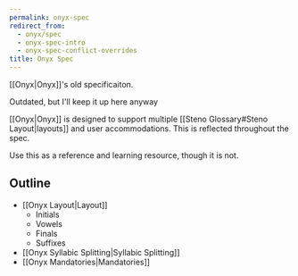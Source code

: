 ```yaml
---
permalink: onyx-spec
redirect_from:
  - onyx/spec
  - onyx-spec-intro
  - onyx-spec-conflict-overrides
title: Onyx Spec
---
```


[[Onyx|Onyx]]'s old specificaiton.

Outdated, but I'll keep it up here anyway

[[Onyx|Onyx]] is designed to support multiple [[Steno Glossary#Steno Layout|layouts]] and user accommodations. This is reflected throughout the spec.

Use this as a reference and learning resource, though it is not.

## Outline

- [[Onyx Layout|Layout]]
  - Initials
  - Vowels
  - Finals
  - Suffixes
- [[Onyx Syllabic Splitting|Syllabic Splitting]]
- [[Onyx Mandatories|Mandatories]]
